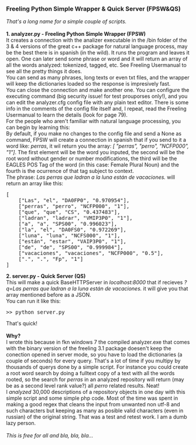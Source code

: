 <h3>Freeling Python Simple Wrapper & Quick Server (FPSW&QS)</h3>
<i>That's a long name for a simple couple of scripts.</i>
<br><br>
<b>1. analyzer.py - Freeling Python Simple Wrapper (FPSW)</b>
<br>
	  It creates a connection with the analizer executable in the /bin folder of the 3 & 4 versions of the great c++ package for natural language process, may be the best there is in spanish (in the wild). It runs the program and leaves it open. One can later send some phrase or word and it will return an array of all the words analyzed: tokenized, tagged, etc. See Freeling Usermanual to see all the pretty things it does.
<br>
	  You can send as many phrases, long texts or even txt files, and the wrapper will keep the dictionaries loaded so the response is impresively fast.
<br>
	  You can close the connection and make another one. You can configure the executing command (big security issue! for test prouporses only!), and you can edit the analyzer.cfg config file with any plain text editor. There is some info in the comments of the config file itself and, I repeat, read the Freeling Usermanual to learn the details (look for page 79).
<br>
	  For the people who aren't familiar with natural language processing, you can begin by learning this:
<br>
		By default, if you make no changes to the config file and send a None as command, FPSW will create a connection in spanish that if you send to it a word like: <i>perras</i>, it wil return you the array: <i>[ "perras", "perro", "NCFP000", "1"]</i>. The first element will be the word you inputed, the second will be the root word without gender or number modifications, the third will be the EAGLES POS Tag of the word (in this case: Female Plural Noun) and the fourth is the ocurrence of that tag subject to context.
<br>
    The phrase: <i>Las perras que ladran a la luna están de vacaciones.</i> will return an array like this:
<pre>
[
	["Las", "el", "DA0FP0", "0.970954"],
	["perras", "perro", "NCFP000", "1"],
	["que", "que", "CS", "0.437483"],
	["ladran", "ladrar", "VMIP3P0", "1"],
	["a", "a", "SPS00", "0.996023"],
	["la", "el", "DA0FS0", "0.972269"],
	["luna", "luna", "NCFS000", "1"],
	["están", "estar", "VAIP3P0", "1"],
	["de", "de", "SPS00", "0.999984"],
	["vacaciones", "vacaciones", "NCFP000", "0.5"],
	[".", ".", "Fp", "1"]
]
</pre>
<b>2. server.py - Quick Server (QS)</b>
<br>
This will make a quick BaseHTTPServer in <i>localhost:8000</i> that if recieves <i>?q=Las perras que ladran a la luna están de vacaciones.</i> it will give you that array mentioned before as a JSON.
<br>
You can run it like this:
<pre>
>> python server.py
</pre>
That's quick!
<br><br>
<b>Why?</b>
<br>
I wrote this because in fkn windows 7 the compiled analyzer.exe that comes with the binary version of the freeling 3.1 package doesen't keep the conection opened in server mode, so you have to load the dictionaries (a couple of seconds) for every query. That's a lot of time if you multipy by thousands of querys done by a simple script. For instance you could create a root word search by doing a fulltext copy of a text with all the words rooted, so the search for <i>perras</i> in an analyzed repository will return (may be as a second level rank value?) all <i>perro</i> related results. Neat!
<br>
I <i>analyzed</i> 30,000 descriptions of a repository objects in one day with this simple script and some simple php code. Most of the time was spent in making a good regex that cleans the input from unwanted non utf-8 and such characters but keeping as many as posible valid characters (even in russian) of the original string. That was a test and retest work. I am a dumb lazy person.<br><br>
<i>This is free for all and bla, bla, bla...</i>
